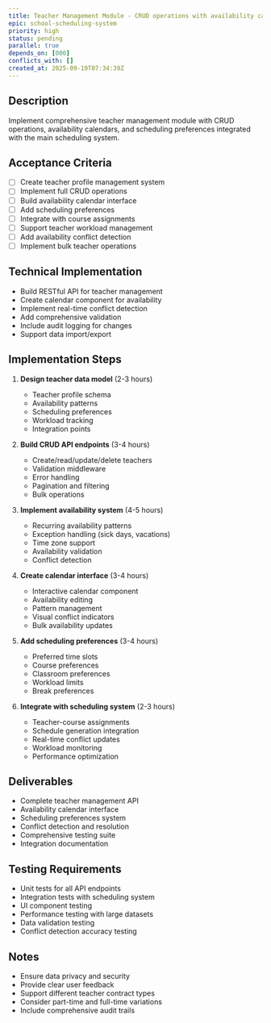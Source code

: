 ```yaml
---
title: Teacher Management Module - CRUD operations with availability calendars
epic: school-scheduling-system
priority: high
status: pending
parallel: true
depends_on: [006]
conflicts_with: []
created_at: 2025-09-19T07:34:39Z
---
```


## Description
Implement comprehensive teacher management module with CRUD operations, availability calendars, and scheduling preferences integrated with the main scheduling system.

## Acceptance Criteria
- [ ] Create teacher profile management system
- [ ] Implement full CRUD operations
- [ ] Build availability calendar interface
- [ ] Add scheduling preferences
- [ ] Integrate with course assignments
- [ ] Support teacher workload management
- [ ] Add availability conflict detection
- [ ] Implement bulk teacher operations

## Technical Implementation
- Build RESTful API for teacher management
- Create calendar component for availability
- Implement real-time conflict detection
- Add comprehensive validation
- Include audit logging for changes
- Support data import/export

## Implementation Steps
1. **Design teacher data model** (2-3 hours)
   - Teacher profile schema
   - Availability patterns
   - Scheduling preferences
   - Workload tracking
   - Integration points

2. **Build CRUD API endpoints** (3-4 hours)
   - Create/read/update/delete teachers
   - Validation middleware
   - Error handling
   - Pagination and filtering
   - Bulk operations

3. **Implement availability system** (4-5 hours)
   - Recurring availability patterns
   - Exception handling (sick days, vacations)
   - Time zone support
   - Availability validation
   - Conflict detection

4. **Create calendar interface** (3-4 hours)
   - Interactive calendar component
   - Availability editing
   - Pattern management
   - Visual conflict indicators
   - Bulk availability updates

5. **Add scheduling preferences** (3-4 hours)
   - Preferred time slots
   - Course preferences
   - Classroom preferences
   - Workload limits
   - Break preferences

6. **Integrate with scheduling system** (2-3 hours)
   - Teacher-course assignments
   - Schedule generation integration
   - Real-time conflict updates
   - Workload monitoring
   - Performance optimization

## Deliverables
- Complete teacher management API
- Availability calendar interface
- Scheduling preferences system
- Conflict detection and resolution
- Comprehensive testing suite
- Integration documentation

## Testing Requirements
- Unit tests for all API endpoints
- Integration tests with scheduling system
- UI component testing
- Performance testing with large datasets
- Data validation testing
- Conflict detection accuracy testing

## Notes
- Ensure data privacy and security
- Provide clear user feedback
- Support different teacher contract types
- Consider part-time and full-time variations
- Include comprehensive audit trails